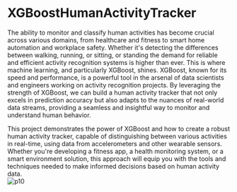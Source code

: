 # XGBoostHumanActivityTracker
The ability to monitor and classify human activities has become crucial across various domains, from healthcare and fitness to smart home automation and workplace safety. Whether it's detecting the differences between walking, running, or sitting, or standing the demand for reliable and efficient activity recognition systems is higher than ever.
This is where machine learning, and particularly XGBoost, shines. XGBoost, known for its speed and performance, is a powerful tool in the arsenal of data scientists and engineers working on activity recognition projects. By leveraging the strength of XGBoost, we can build a human activity tracker that not only excels in prediction accuracy but also adapts to the nuances of real-world data streams, providing a seamless and insightful way to monitor and understand human behavior.

This project demonstrates the power of XGBoost and how to create a robust human activity tracker, capable of distinguishing between various activities in real-time, using data from accelerometers and other wearable sensors. Whether you're developing a fitness app, a health monitoring system, or a smart environment solution, this approach will equip you with the tools and techniques needed to make informed decisions based on human activity data. <br>
![p10](https://github.com/user-attachments/assets/127b9df4-f357-4746-bb48-271a2f3995d2)
